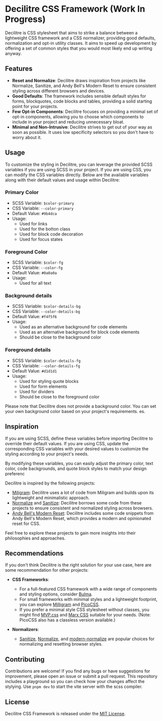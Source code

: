 # Decilitre CSS Framework (Work In Progress)

Decilitre is CSS stylesheet that aims to strike a balance between a lightweight CSS framework and a CSS normalizer, providing good defaults, normalization and opt-in utility classes. It aims to speed up development by offering a set of common styles that you would most likely end up writing anyway.

## Features

- **Reset and Normalize**: Decilitre draws inspiration from projects like Normalize, Sanitize, and Andy Bell's Modern Reset to ensure consistent styling across different browsers and devices.
- **Good Defaults**: The framework includes sensible default styles for forms, blockquotes, code blocks and tables, providing a solid starting point for your projects.
- **Few Opt-in Components**: Decilitre focuses on providing a minimal set of opt-in components, allowing you to choose which components to include in your project and reducing unnecessary bloat.
- **Minimal and Non-Intrusive**: Decilitre strives to get out of your way as soon as possible. It uses low specificity selectors so you don't have to worry about it.

## Usage

To customize the styling in Decilitre, you can leverage the provided SCSS variables if you are using SCSS in your project. If you are using CSS, you can modify the CSS variables directly. Below are the available variables along with their default values and usage within Decilitre:

### Primary Color

- SCSS Variable: `$color-primary`
- CSS Variable: `--color-primary`
- Default Value: `#9b4dca`
- Usage:
  - Used for links
  - Used for the botton class
  - Used for block code decoration
  - Used for focus states

### Foreground Color

- SCSS Variable: `$color-fg`
- CSS Variable: `--color-fg`
- Default Value: `#0a0a0a`
- Usage:
  - Used for all text

### Background details

- SCSS Variable: `$color-details-bg`
- CSS Variable: `--color-details-bg`
- Default Value: `#f4f5f6`
- Usage:
  - Used as an alternative background for code elements
  - Used as an alternative background for block code elements
  - Should be close to the background color

### Foreground details

- SCSS Variable: `$color-details-fg`
- CSS Variable: `--color-details-fg`
- Default Value: `#d1d1d1`
- Usage:
  - Used for styling quote blocks
  - Used for form elements
  - Used for dividers
  - Should be close to the foreground color

Please note that Decilitre does not provide a background color. You can set your own background color based on your project's requirements.
es.

## Inspiration

If you are using SCSS, define these variables before importing Decilitre to override their default values. If you are using CSS, update the corresponding CSS variables with your desired values to customize the styling according to your project's needs.

By modifying these variables, you can easily adjust the primary color, text color, code backgrounds, and quote block styles to match your design preferenc

Decilitre is inspired by the following projects:

- [Miligram](https://milligram.io): Decilitre uses a lot of code from Miligram and builds upon its lightweight and minimalistic approach.
- [Normalize](https://necolas.github.io/normalize.css/) and [Sanitize](https://github.com/csstools/sanitize.css): Decilitre borrows some code from these projects to ensure consistent and normalized styling across browsers.
- [Andy Bell's Modern Reset](https://piccalil.li/blog/a-modern-css-reset/): Decilitre includes some code snippets from Andy Bell's Modern Reset, which provides a modern and opinionated reset for CSS.

Feel free to explore these projects to gain more insights into their philosophies and approaches.

## Recommendations

If you don't think Decilitre is the right solution for your use case, here are some recommendation for other projects:

- **CSS Frameworks**:

  - For a full-featured CSS framework with a wide range of components and styling options, consider [Bulma](https://bulma.io).
  - For small frameworks with minimal styles and a lightweight footprint, you can explore [Milligram](https://milligram.io) and [PicoCSS](https://picocss.com).
  - If you prefer a minimal style CSS stylesheet without classes, you might find [MVP.css](https://andybrewer.github.io/mvp/) and [Marx CSS](https://mblode.github.io/marx/) suitable for your needs. (Note: PicoCSS also has a classless version available.)

- **Normalizers**:
  - [Sanitize](https://github.com/csstools/sanitize.css), [Normalize](https://necolas.github.io/normalize.css/), and [modern-normalize](https://github.com/sindresorhus/modern-normalize) are popular choices for normalizing and resetting browser styles.

## Contributing

Contributions are welcome! If you find any bugs or have suggestions for improvement, please open an issue or submit a pull request.
This repository includes a playground so you can check how your changes affect the stylying. Use `pnpm dev` to start the vite server with the scss compiler.

## License

Decilitre CSS Framework is released under the [MIT License](LICENSE).
